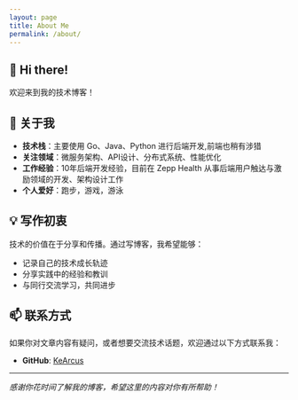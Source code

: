 ```yaml
---
layout: page
title: About Me
permalink: /about/
---
```


## 👋 Hi there!

欢迎来到我的技术博客！

## 🚀 关于我

- **技术栈**：主要使用 Go、Java、Python 进行后端开发,前端也稍有涉猎
- **关注领域**：微服务架构、API设计、分布式系统、性能优化
- **工作经验**：10年后端开发经验，目前在 Zepp Health 从事后端用户触达与激励领域的开发、架构设计工作
- **个人爱好**：跑步，游戏，游泳

## 💡 写作初衷

技术的价值在于分享和传播。通过写博客，我希望能够：

- 记录自己的技术成长轨迹
- 分享实践中的经验和教训
- 与同行交流学习，共同进步

## 📫 联系方式

如果你对文章内容有疑问，或者想要交流技术话题，欢迎通过以下方式联系我：

- **GitHub**: [KeArcus](https://github.com/KeArcus)

---

*感谢你花时间了解我的博客，希望这里的内容对你有所帮助！*
